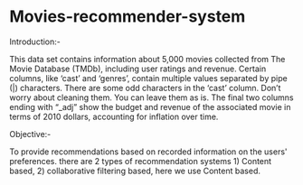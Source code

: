 # Movies-recommender-system

Introduction:-

This data set contains information about 5,000 movies collected from The Movie Database (TMDb), including user ratings and revenue.
Certain columns, like ‘cast’ and ‘genres’, contain multiple values separated by pipe (|) characters. There are some odd characters in the ‘cast’ column. Don’t worry about cleaning them. You can leave them as is. The final two columns ending with “_adj” show the budget and revenue of the associated movie in terms of 2010 dollars, accounting for inflation over time.

Objective:-

To provide recommendations based on recorded information on the users' preferences. there are 2 types of recommendation systems 1) Content based, 2) collaborative filtering based, here we use Content based.
